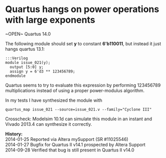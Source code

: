 
Quartus hangs on power operations with large exponents
======================================================

~OPEN~ Quartus 14.0

The following module should set **y** to constant **6'b110011**, but instead it
just hangs quartus 13.1:

    :::Verilog
    module issue_021(y);
      output [5:0] y;
      assign y = 6'd3 ** 123456789;
    endmodule

Quartus seems to try to evaluate this expression by performing 123456789
multiplications instead of using a proper power-modulus algorithm.

In my tests I have synthesized the module with

    quartus_map issue_021 --source=issue_021.v --family="Cyclone III"

Crosscheck: Modelsim 10.1d can simulate this module in an instant and Vivado
2013.4 can synthesize it correctly.

**History:**  
2014-01-25 Reported via Altera mySupport (SR #11025546)  
2014-01-27 Bugfix for Quartus II v14.1 prospected by Altera Support  
2014-09-28 Verified that bug is still present in Quartus II v14.0  
